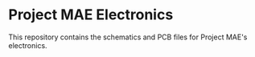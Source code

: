 # Project MAE Electronics
This repository contains the schematics and PCB files for Project MAE's electronics.

